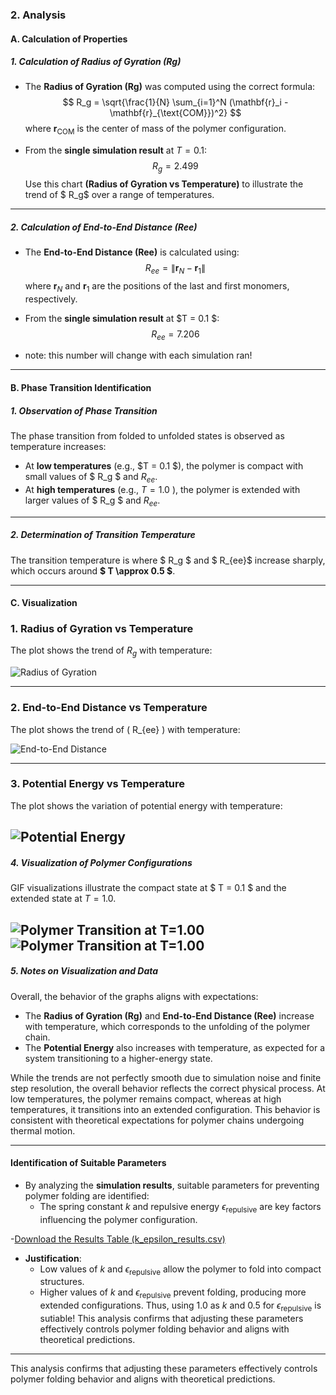 ### 2. Analysis 

#### A. Calculation of Properties 

##### 1. Calculation of Radius of Gyration (Rg) 
- The **Radius of Gyration (Rg)** was computed using the correct formula:
  $$
  R_g = \sqrt{\frac{1}{N} \sum_{i=1}^N (\mathbf{r}_i - \mathbf{r}_{\text{COM}})^2}
  $$
  where $\mathbf{r}_{\text{COM}}$ is the center of mass of the polymer configuration.

- From the **single simulation result** at $T = 0.1$:
  $$
  R_g = 2.499
  $$
  Use this chart **(Radius of Gyration vs Temperature)** to illustrate the trend of $ R_g$ over a range of temperatures.

---

##### 2. Calculation of End-to-End Distance (Ree) 
- The **End-to-End Distance (Ree)** is calculated using:
  $$
  R_{ee} = \|\mathbf{r}_N - \mathbf{r}_1\|
  $$
  where $\mathbf{r}_N$ and $\mathbf{r}_1$ are the positions of the last and first monomers, respectively.

- From the **single simulation result** at $T = 0.1 $:
  $$
  R_{ee} = 7.206
  $$
- note: this number will change with each simulation ran!
---

#### B. Phase Transition Identification 

##### 1. Observation of Phase Transition 
The phase transition from folded to unfolded states is observed as temperature increases:
- At **low temperatures** (e.g., $T = 0.1 $), the polymer is compact with small values of $ R_g $ and $R_{ee}$.
- At **high temperatures** (e.g., $T = 1.0$ ), the polymer is extended with larger values of $ R_g $ and $R_{ee}$.

---

##### 2. Determination of Transition Temperature 
The transition temperature is where $ R_g $ and $ R_{ee}$ increase sharply, which occurs around **$ T \approx 0.5 $**.

---

#### C. Visualization 
### 1. Radius of Gyration vs Temperature
The plot shows the trend of $R_g$ with temperature:

![Radius of Gyration](Data/radius_of_gyration_vs_temperature.png)

---

### 2. End-to-End Distance vs Temperature
The plot shows the trend of \( R_{ee} \) with temperature:

![End-to-End Distance](Data/end_to_end_distance_vs_temperature.png)

---

### 3. Potential Energy vs Temperature
The plot shows the variation of potential energy with temperature:

![Potential Energy](Data/potential_energy_vs_temperature.png)
---

##### 4. Visualization of Polymer Configurations 
GIF visualizations illustrate the compact state at $ T = 0.1 $ and the extended state at $T = 1.0$.

![Polymer Transition at T=1.00](Data/polymer_T_0.10.gif)
![Polymer Transition at T=1.00](Data/polymer_T_1.00.gif)
---

##### 5. Notes on Visualization and Data
Overall, the behavior of the graphs aligns with expectations:
- The **Radius of Gyration (Rg)** and **End-to-End Distance (Ree)** increase with temperature, which corresponds to the unfolding of the polymer chain.
- The **Potential Energy** also increases with temperature, as expected for a system transitioning to a higher-energy state.

While the trends are not perfectly smooth due to simulation noise and finite step resolution, the overall behavior reflects the correct physical process. At low temperatures, the polymer remains compact, whereas at high temperatures, it transitions into an extended configuration. This behavior is consistent with theoretical expectations for polymer chains undergoing thermal motion.

---
#### Identification of Suitable Parameters
- By analyzing the **simulation results**, suitable parameters for preventing polymer folding are identified:
  - The spring constant $k$ and repulsive energy  $\epsilon_{\text{repulsive}}$ are key factors influencing the polymer configuration.

-[Download the Results Table (k_epsilon_results.csv)](Data/k_epsilon_results.csv)

- **Justification**:
  - Low values of $k$ and  $\epsilon_{\text{repulsive}}$ allow the polymer to fold into compact structures.
  - Higher values of $k$ and $\epsilon_{\text{repulsive}}$ prevent folding, producing more extended configurations.
Thus, using 1.0 as $k$ and 0.5 for  $\epsilon_{\text{repulsive}}$ is sutiable! 
This analysis confirms that adjusting these parameters effectively controls polymer folding behavior and aligns with theoretical predictions.

---

This analysis confirms that adjusting these parameters effectively controls polymer folding behavior and aligns with theoretical predictions.
